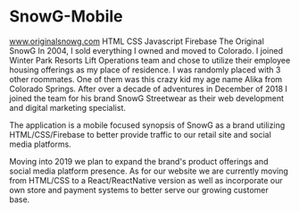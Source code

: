 # SnowG-Mobile

www.originalsnowg.com
HTML
CSS
Javascript
Firebase
The Original SnowG
In 2004, I sold everything I owned and moved to Colorado. I joined Winter Park Resorts Lift Operations team
and chose to utilize their employee housing offerings as my place of residence. I was randomly placed with
3 other roommates. One of them was this crazy kid my age name Alika from Colorado Springs. After over a decade
of adventures in December of 2018 I joined the team for his brand SnowG Streetwear as their web development
and digital marketing specialist.

The application is a mobile focused synopsis of SnowG as a brand
utilizing HTML/CSS/Firebase to better provide traffic to our retail
site and social media platforms.

Moving into 2019 we plan to expand the brand's product offerings and 
social media platform presence. As for our website we are currently 
moving from HTML/CSS to a React/ReactNative version as well as incorporate
our own store and payment systems to better serve our growing customer base.
